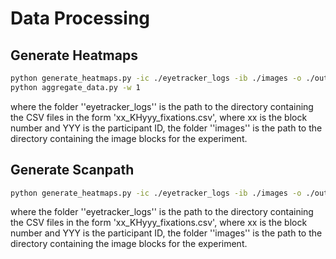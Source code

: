 # Data Processing

## Generate Heatmaps

```bash
python generate_heatmaps.py -ic ./eyetracker_logs -ib ./images -o ./output/ -s 1920x1200 -t data
python aggregate_data.py -w 1
```
where the folder ''eyetracker_logs'' is the path to the directory containing the CSV files in the form 'xx_KHyyy_fixations.csv', where xx is the block number and YYY is the participant ID, the folder ''images'' is the path to the directory containing the image blocks for the experiment.


## Generate Scanpath

```bash
python generate_heatmaps.py -ic ./eyetracker_logs -ib ./images -o ./output/ -s 1920x1200 -t path
```
where the folder ''eyetracker_logs'' is the path to the directory containing the CSV files in the form 'xx_KHyyy_fixations.csv', where xx is the block number and YYY is the participant ID, the folder ''images'' is the path to the directory containing the image blocks for the experiment.

